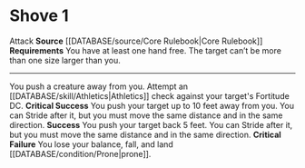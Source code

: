 ﻿---
actions: '[one-action]'
cost: null
element: null
frequency: null
id: '38'
name: Shove
rarity: Common
requirement: "You have at least one hand free. The target can\u2019t be more than\
  \ one size larger than you."
rus_type_level: null
school: null
source: '[[DATABASE/source/Core Rulebook|Core Rulebook]]'
trait:
- '[[DATABASE/trait/Attack|Attack]]'
trigger: null
type: Action

---
# Shove <span class="action-icon">1</span>

<span class="item-trait">Attack</span>
**Source** [[DATABASE/source/Core Rulebook|Core Rulebook]] 
**Requirements** You have at least one hand free. The target can’t be more than one size larger than you.

---
You push a creature away from you. Attempt an [[DATABASE/skill/Athletics|Athletics]] check against your target's Fortitude DC.
**Critical Success** You push your target up to 10 feet away from you. You can Stride after it, but you must move the same distance and in the same direction.
**Success** You push your target back 5 feet. You can Stride after it, but you must move the same distance and in the same direction.
**Critical Failure** You lose your balance, fall, and land [[DATABASE/condition/Prone|prone]].